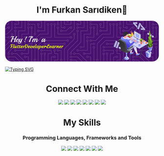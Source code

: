 <h1 align="center">I'm Furkan Sarıdiken👋</h1>

![Header](./github-header-image.png)

[![Typing SVG](http://readme-typing-svg.herokuapp.com?font=Lobster&size=30&duration=3000&pause=500&color=F7ED0C&width=435&lines=Welcome+to+my+profile!;I'm+an+Engineering+Student;Also+I'm+a+Flutter+Developer)](https://git.io/typing-svg)


<div align="center">
<h1 align="center">Connect With Me</h1>


[![](https://img.shields.io/badge/LinkedIn-0077B5?style=for-the-badge&logo=linkedin&logoColor=white)](https://www.linkedin.com/in/furkansaridiken/)  [![](https://img.shields.io/badge/Twitter-1DA1F2?style=for-the-badge&logo=twitter&logoColor=white)](https://twitter.com/TFS_52)  [![](https://img.shields.io/badge/Instagram-%23E4405F?style=for-the-badge&logo=instagram&logoColor=white)](https://www.instagram.com/tahirfurkansaridiken/)  [![](https://img.shields.io/badge/Gmail-%23EA4335?style=for-the-badge&logo=gmail&logoColor=white)](mailto:furkansaridiken@gmail.com)  [![](https://img.shields.io/badge/Discord-%235865F2?style=for-the-badge&logo=discord&logoColor=white)](https://discordapp.com/users/141582521572917248)  [![](https://img.shields.io/badge/Steam-%23000000?style=for-the-badge&logo=steam&logoColor=white)](https://steamcommunity.com/id/ecinosia)  [![](https://img.shields.io/badge/GitHub-100000?style=for-the-badge&logo=github&logoColor=white)](https://github.com/ecinosia)  [![](https://img.shields.io/badge/StackOverFlow-%23F58025?style=for-the-badge&logo=stackoverflow&logoColor=white)](https://stackoverflow.com/users/19197144/furkan-sar%C4%B1diken)



<h1 align="center">My Skills</h1>
<h3 align="center">Programming Languages, Frameworks and Tools</h3>


![](https://img.shields.io/badge/Dart-%230175C2?style=for-the-badge&logo=dart&logoColor=white
)  ![](https://img.shields.io/badge/C-%23A8B9CC?style=for-the-badge&logo=c&logoColor=white
)  ![](https://img.shields.io/badge/C%2B%2B-%2300599C?style=for-the-badge&logo=cplusplus&logoColor=white
)  ![](https://img.shields.io/badge/Kotlin-%237F52FF?style=for-the-badge&logo=kotlin&logoColor=white
)  ![](https://img.shields.io/badge/Flutter-%2302569B?style=for-the-badge&logo=flutter&logoColor=white
)  ![](https://img.shields.io/badge/HTML-%23E34F26?style=for-the-badge&logo=html5&logoColor=white
)  ![](https://img.shields.io/badge/Photoshop-%2331A8FF?style=for-the-badge&logo=adobephotoshop&logoColor=white)

</div>
